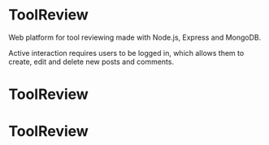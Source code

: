 # ToolReview

Web platform for tool reviewing made with Node.js, Express and MongoDB.

Active interaction requires users to be logged in, which allows them to create, edit and delete new posts and comments.
# ToolReview
# ToolReview
